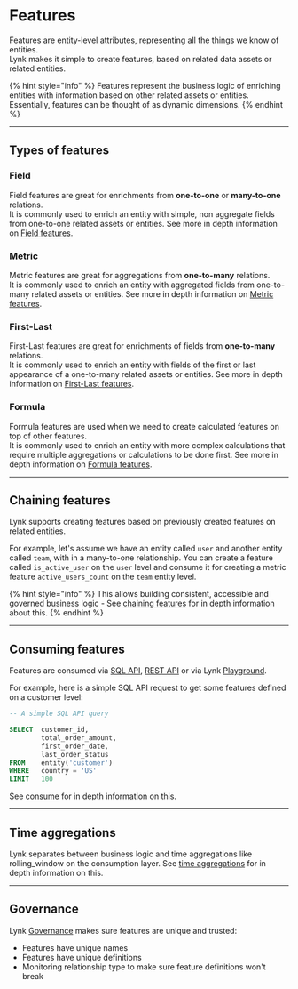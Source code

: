 # Features

Features are entity-level attributes, representing all the things we know of entities.\
Lynk makes it simple to create features, based on related data assets or related entities.

{% hint style="info" %}
Features represent the business logic of enriching entities with information based on other related assets or entities. Essentially, features can be thought of as dynamic dimensions.
{% endhint %}

***

## Types of features

### Field

Field features are great for enrichments from **one-to-one** or **many-to-one** relations.\
It is commonly used to enrich an entity with simple, non aggregate fields from one-to-one related assets or entities. See more in depth information on [Field](field.md)[ features](field.md).

### Metric

Metric features are great for aggregations from **one-to-many** relations.\
It is commonly used to enrich an entity with aggregated fields from one-to-many related assets or entities. See more in depth information on [Metric features](metric.md).

### First-Last

First-Last features are great for enrichments of fields from **one-to-many** relations.\
It is commonly used to enrich an entity with fields of the first or last appearance of a one-to-many related assets or entities. See more in depth information on [First-Last features](first-last.md).

### Formula

Formula features are used when we need to create calculated features on top of other features.\
It is commonly used to enrich an entity with more complex calculations that require multiple aggregations or calculations to be done first. See more in depth information on [Formula features](formula.md).

***

## Chaining features

Lynk supports creating features based on previously created features on related entities.

For example, let's assume we have an entity called `user` and another entity called `team`, with in a many-to-one relationship. You can create a feature called `is_active_user` on the `user` level and consume it for creating a metric feature `active_users_count` on the `team` entity level.

{% hint style="info" %}
This allows building consistent, accessible and governed business logic - See [chaining features](chaining-features.md) for in depth information about this.
{% endhint %}

***

## Consuming features

Features are consumed via [SQL API](../../consume-and-apis/sql-api.md), [REST API](broken-reference/) or via Lynk [Playground](broken-reference/).

For example, here is a simple SQL API request to get some features defined on a customer level:

```sql
-- A simple SQL API query

SELECT  customer_id,
        total_order_amount,
        first_order_date,
        last_order_status
FROM    entity('customer') 
WHERE   country = 'US'
LIMIT   100
```

See [consume](../../consume-and-apis/) for in depth information on this.

***

## Time aggregations

Lynk separates between business logic and time aggregations like rolling\_window on the consumption layer. See [time aggregations](../../consume-and-apis/time-aggregation.md) for in depth information on this.

***

## Governance

Lynk [Governance](../../governance.md) makes sure features are unique and trusted:

* Features have unique names
* Features have unique definitions
* Monitoring relationship type to make sure feature definitions won't break

